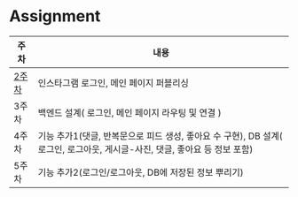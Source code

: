 # Assignment
주차 | 내용 
--------|-----------
[2주차](https://github.com/Open-Year-Round-2022/assignment/blob/main/week2/README.md)|인스타그램 로그인, 메인 페이지 퍼블리싱
3주차|백엔드 설계( 로그인, 메인 페이지 라우팅 및 연결 )
4주차|기능 추가1(댓글, 반복문으로 피드 생성, 좋아요 수 구현), DB 설계( 로그인, 로그아웃, 게시글-사진, 댓글, 좋아요 등 정보 포함)
5주차|기능 추가2(로그인/로그아웃, DB에 저장된 정보 뿌리기)
